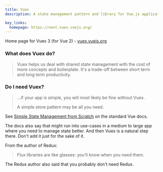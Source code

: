 ```yaml
---
title: Vuex
description: A state management pattern and library for Vue.js applications.

key_links:
  homepage: https://next.vuex.vuejs.org/
---
```


Home page for Vuex 3 (for Vue 2) - [vuex.vuejs.org](https://vuex.vuejs.org/)


### What does Vuex do?

> Vuex helps us deal with shared state management with the cost of more concepts and boilerplate. It's a trade-off between short term and long term productivity.

### Do I need Vuex?

> ...if your app is simple, you will most likely be fine without Vuex. 
> 
> A simple store pattern may be all you need.

See [Simple State Management from Scratch](https://v3.vuejs.org/guide/state-management.html#simple-state-management-from-scratch) on the standard Vue docs.

The docs also say that might run into use-cases in a medium to large app where you need to manage state better. And then Vuex is a natural step there. Don't add it just for the sake of it.

From the author of Redux:

> Flux libraries are like glasses: you’ll know when you need them.

The Redux author also said that you probably don't need Redux.

